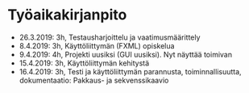 # Työaikakirjanpito

- 26.3.2019: 3h, Testausharjoittelu ja vaatimusmäärittely
- 8.4.2019: 3h, Käyttöliittymän (FXML) opiskelua
- 9.4.2019: 4h, Projekti uusiksi (GUI uusiksi). Nyt näyttää toimivan
- 15.4.2019: 3h, Käyttöliittymän kehitystä
- 16.4.2019: 3h, Testi ja käyttöliittymän parannusta, toiminnallisuutta, dokumentaatio: Pakkaus- ja sekvenssikaavio
